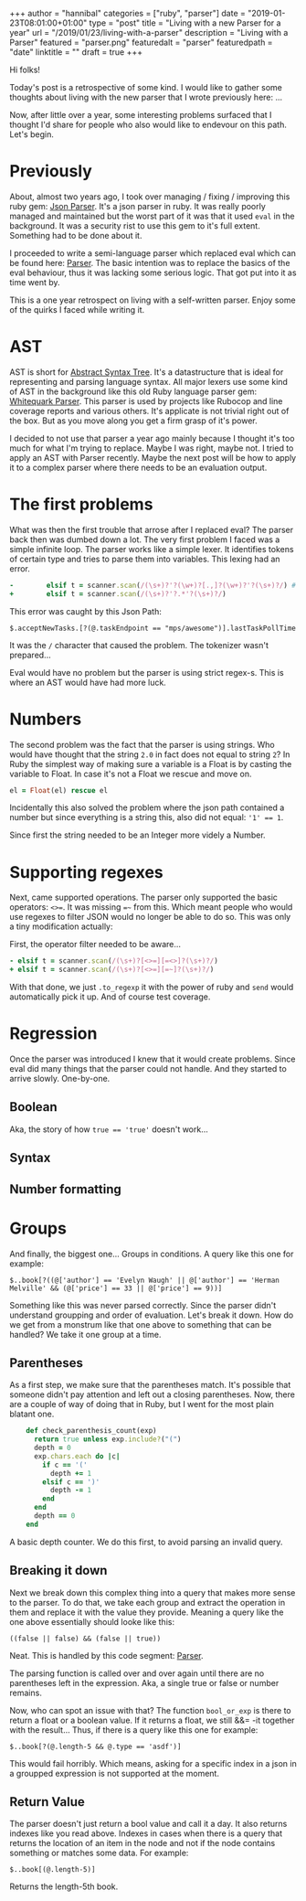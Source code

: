 +++
author = "hannibal"
categories = ["ruby", "parser"]
date = "2019-01-23T08:01:00+01:00"
type = "post"
title = "Living with a new Parser for a year"
url = "/2019/01/23/living-with-a-parser"
description = "Living with a Parser"
featured = "parser.png"
featuredalt = "parser"
featuredpath = "date"
linktitle = ""
draft = true
+++

Hi folks!

Today's post is a retrospective of some kind. I would like to gather some thoughts about living with the new parser that I wrote previously here: ...

Now, after little over a year, some interesting problems surfaced that I thought I'd share for people who also would like to endevour on this path. Let's begin.

# Previously

About, almost two years ago, I took over managing / fixing / improving this ruby gem: [Json Parser](https://github.com/joshbuddy/jsonpath). It's a json parser in ruby. It was really poorly managed and maintained but the worst part of it was that it used `eval` in the background. It was a security rist to use this gem to it's full extent. Something had to be done about it.

I proceeded to write a semi-language parser which replaced eval which can be found here: [Parser](https://github.com/joshbuddy/jsonpath/blob/master/lib/jsonpath/parser.rb). The basic intention was to replace the basics of the eval behaviour, thus it was lacking some serious logic. That got put into it as time went by.

This is a one year retrospect on living with a self-written parser. Enjoy some of the quirks I faced while writing it.

# AST

AST is short for [Abstract Syntax Tree](https://en.wikipedia.org/wiki/Abstract_syntax_tree). It's a datastructure that is ideal for representing and parsing language syntax. All major lexers use some kind of AST in the background like this old Ruby language parser gem: [Whitequark Parser](https://github.com/whitequark/parser). This parser is used by projects like Rubocop and line coverage reports and various others. It's applicate is not trivial right out of the box. But as you move along you get a firm grasp of it's power.

I decided to not use that parser a year ago mainly because I thought it's too much for what I'm trying to replace. Maybe I was right, maybe not. I tried to apply an AST with Parser recently. Maybe the next post will be how to apply it to a complex parser where there needs to be an evaluation output.

# The first problems

What was then the first trouble that arrose after I replaced eval? The parser back then was dumbed down a lot. The very first problem I faced was a simple infinite loop. The parser works like a simple lexer. It identifies tokens of certain type and tries to parse them into variables. This lexing had an error.

~~~ruby
-        elsif t = scanner.scan(/(\s+)?'?(\w+)?[.,]?(\w+)?'?(\s+)?/) # @TODO: At this point I should trim somewhere...
+        elsif t = scanner.scan(/(\s+)?'?.*'?(\s+)?/)
~~~

This error was caught by this Json Path:

~~~
$.acceptNewTasks.[?(@.taskEndpoint == "mps/awesome")].lastTaskPollTime
~~~

It was the `/` character that caused the problem. The tokenizer wasn't prepared...

Eval would have no problem but the parser is using strict regex-s. This is where an AST would have had more luck.

# Numbers

The second problem was the fact that the parser is using strings. Who would have thought that the string `2.0` in fact does not equal to string `2`? In Ruby the simplest way of making sure a variable is a Float is by casting the variable to Float. In case it's not a Float we rescue and move on.

~~~ruby
el = Float(el) rescue el
~~~

Incidentally this also solved the problem where the json path contained a number but since everything is a string this, also did not equal: `'1' == 1`.

Since first the string needed to be an Integer more videly a Number.

# Supporting regexes

Next, came supported operations. The parser only supported the basic operators: `<>=`. It was missing `=~` from this. Which meant people who would use regexes to filter JSON would no longer be able to do so. This was only a tiny modification actually:

First, the operator filter needed to be aware...
~~~ruby
- elsif t = scanner.scan(/(\s+)?[<>=][=<>]?(\s+)?/)
+ elsif t = scanner.scan(/(\s+)?[<>=][=~]?(\s+)?/)
~~~

With that done, we just `.to_regexp` it with the power of ruby and `send` would automatically pick it up. And of course test coverage.

# Regression

Once the parser was introduced I knew that it would create problems. Since eval did many things that the parser could not handle. And they started to arrive slowly. One-by-one.

## Boolean

Aka, the story of how `true == 'true'` doesn't work...

## Syntax

## Number formatting

# Groups

And finally, the biggest one... Groups in conditions. A query like this one for example:

~~~
$..book[?((@['author'] == 'Evelyn Waugh' || @['author'] == 'Herman Melville' && (@['price'] == 33 || @['price'] == 9))]
~~~

Something like this was never parsed correctly. Since the parser didn't understand groupping and order of evaluation. Let's break it down. How do we get from a monstrum like that one above to something that can be handled? We take it one group at a time.

## Parentheses

As a first step, we make sure that the parentheses match. It's possible that someone didn't pay attention and left out a closing parentheses. Now, there are a couple of way of doing that in Ruby, but I went for the most plain blatant one.

~~~ruby
    def check_parenthesis_count(exp)
      return true unless exp.include?("(")
      depth = 0
      exp.chars.each do |c|
        if c == '('
          depth += 1
        elsif c == ')'
          depth -= 1
        end
      end
      depth == 0
    end
~~~

A basic depth counter. We do this first, to avoid parsing an invalid query.

## Breaking it down

Next we break down this complex thing into a query that makes more sense to the parser. To do that, we take each group and extract the operation in them and replace it with the value they provide. Meaning a query like the one above essentially should looke like this:

~~~
((false || false) && (false || true))
~~~

Neat. This is handled by this code segment: [Parser](https://github.com/joshbuddy/jsonpath/blob/b2525b8e8c596ddf1c8b40982529300b5a98132b/lib/jsonpath/parser.rb#L112).

The parsing function is called over and over again until there are no parentheses left in the expression. Aka, a single true or false or number remains.

Now, who can spot an issue with that? The function `bool_or_exp` is there to return a float or a boolean value. If it returns a float, we still &&= -it together with the result... Thus, if there is a query like this one for example:

~~~
$..book[?(@.length-5 && @.type == 'asdf')]
~~~

This would fail horribly. Which means, asking for a specific index in a json in a groupped expression is not supported at the moment.

## Return Value

The parser doesn't just return a bool value and call it a day. It also returns indexes like you read above. Indexes in cases when there is a query that returns the location of an item in the node and not if the node contains something or matches some data. For example:

~~~
$..book[(@.length-5)]
~~~

Returns the length-5th book.

# 